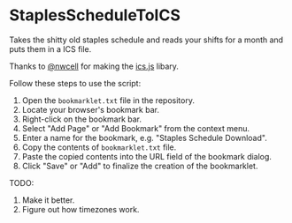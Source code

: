 # StaplesScheduleToICS
Takes the shitty old staples schedule and reads your shifts for a month and puts them in a ICS file.

Thanks to [@nwcell](https://github.com/nwcell) for making the [ics.js](https://github.com/nwcell/ics.js/) libary. 

Follow these steps to use the script:

1. Open the `bookmarklet.txt` file in the repository.
2. Locate your browser's bookmark bar.
3. Right-click on the bookmark bar.
4. Select "Add Page" or "Add Bookmark" from the context menu.
5. Enter a name for the bookmark, e.g. "Staples Schedule Download".
6. Copy the contents of `bookmarklet.txt` file.
7. Paste the copied contents into the URL field of the bookmark dialog.
8. Click "Save" or "Add" to finalize the creation of the bookmarklet.





TODO:
1. Make it better.
2. Figure out how timezones work.

